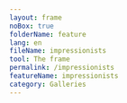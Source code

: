 ```yaml
---
layout: frame
noBox: true
folderName: feature
lang: en
fileName: impressionists
tool: The frame
permalink: /impressionists
featureName: impressionists
category: Galleries
---
```


